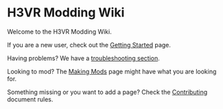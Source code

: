 # H3VR Modding Wiki

Welcome to the H3VR Modding Wiki.

If you are a new user, check out the [Getting Started](installing/getting_started.md) page.

Having problems? We have a [troubleshooting section](installing/troubleshooting/index.md).

Looking to mod? The [Making Mods](creating/making_mods.md) page might have what you are looking for.

Something missing or you want to add a page? Check
the [Contributing](https://github.com/H3VR-Modding/wiki/blob/main/.github/contributing/contributing.md) document rules.
